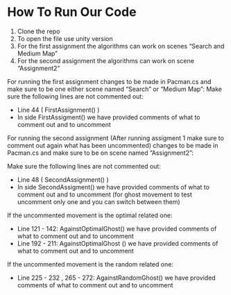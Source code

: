 # How To Run Our Code
1. Clone the repo
2. To open the file use unity version 
3. For the first assignment the algorithms can work on scenes “Search and Medium Map”
4. For the second assignment the algorithms can work on scene “Assignment2”

For running the first assignment changes to be made in Pacman.cs and make sure to be one either scene named “Search” or “Medium Map”:
Make sure the following lines are not commented out:
- Line 44 ( FirstAssignment() )
- In side FirstAssigment() we have provided comments of what to comment out and to uncomment

For running the second assignment (After running assigment 1 make sure to comment out again what has been uncommented) changes to be made in Pacman.cs  and make sure to be on scene named “Assignment2”:

Make sure the following lines are not commented out:
- Line 48 ( SecondAssignment() )
- In side SecondAssigment() we have provided comments of what to comment out and to uncomment (for ghost movement to test uncomment only one and you can switch between them)

If the uncommented movement is the optimal related one:

- Line 121 - 142: AgainstOptimalGhost() we have provided comments of what to comment out and to uncomment
- Line 192 - 211: AgainstOptimalGhost () we have provided comments of what to comment out and to uncomment

If the uncommented movement is the random related one:
- Line 225 - 232 , 265 - 272: AgainstRandomGhost() we have provided comments of what to comment out and to uncomment

